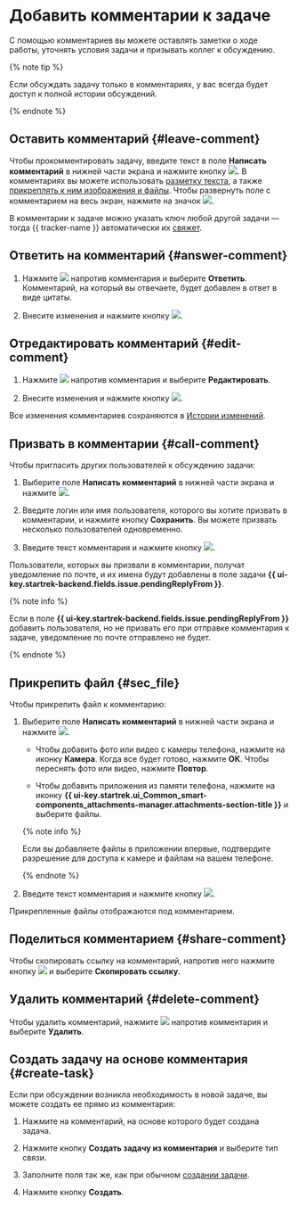 # Добавить комментарии к задаче

С помощью комментариев вы можете оставлять заметки о ходе работы, уточнять условия задачи и призывать коллег к обсуждению.

{% note tip %}

Если обсуждать задачу только в комментариях, у вас всегда будет доступ к полной истории обсуждений.

{% endnote %}

## Оставить комментарий {#leave-comment}

Чтобы прокомментировать задачу, введите текст в поле **Написать комментарий** в нижней части экрана и нажмите кнопку ![](../../_assets/tracker/send.png). В комментариях вы можете использовать [разметку текста](../user/markup.md), а также [прикреплять к ним изображения и файлы](#sec_file). Чтобы развернуть поле с комментарием на весь экран, нажмите на значок ![](../../_assets/tracker/open-text.png).

В комментарии к задаче можно указать ключ любой другой задачи — тогда {{ tracker-name }} автоматически их [свяжет](ticket-links.md#add-link).

## Ответить на комментарий {#answer-comment}

1. Нажмите ![](../../_assets/horizontal-ellipsis.svg) напротив комментария и выберите **Ответить**. Комментарий, на который вы отвечаете, будет добавлен в ответ в виде цитаты. 

1. Внесите изменения и нажмите кнопку ![](../../_assets/tracker/send.png).

## Отредактировать комментарий {#edit-comment}

1. Нажмите ![](../../_assets/horizontal-ellipsis.svg) напротив комментария и выберите **Редактировать**.

1. Внесите изменения и нажмите кнопку ![](../../_assets/tracker/send.png).

Все изменения комментариев сохраняются в [Истории изменений](../user/history.md).

## Призвать в комментарии {#call-comment}

Чтобы пригласить других пользователей к обсуждению задачи:

1. Выберите поле **Написать комментарий** в нижней части экрана и нажмите ![](../../_assets/tracker/at.png).

1. Введите логин или имя пользователя, которого вы хотите призвать в комментарии, и нажмите кнопку **Сохранить**. Вы можете призвать несколько пользователей одновременно. 

1. Введите текст комментария и нажмите кнопку ![](../../_assets/tracker/send.png).
   
Пользователи, которых вы призвали в комментарии, получат уведомление по почте, и их имена будут добавлены в поле задачи **{{ ui-key.startrek-backend.fields.issue.pendingReplyFrom }}**.

{% note info %}

Если в поле **{{ ui-key.startrek-backend.fields.issue.pendingReplyFrom }}** добавить пользователя, но не призвать его при отправке комментария к задаче, уведомление по почте отправлено не будет.

{% endnote %}

## Прикрепить файл {#sec_file}

Чтобы прикрепить файл к комментарию:

1. Выберите поле **Написать комментарий** в нижней части экрана и нажмите ![](../../_assets/tracker/pin.png). 
    
    * Чтобы добавить фото или видео с камеры телефона, нажмите на иконку **Камера**. Когда все будет готово, нажмите **ОК**. Чтобы переснять фото или видео, нажмите **Повтор**.

    * Чтобы добавить приложения из памяти телефона, нажмите на иконку **{{ ui-key.startrek.ui_Common_smart-components_attachments-manager.attachments-section-title }}** и выберите файлы.

    {% note info %}

    Если вы добавляете файлы в приложении впервые, подтвердите разрешение для доступа к камере и файлам на вашем телефоне.

    {% endnote %}

1. Введите текст комментария и нажмите кнопку ![](../../_assets/tracker/send.png).

Прикрепленные файлы отображаются под комментарием.

## Поделиться комментарием {#share-comment}
    
Чтобы скопировать ссылку на комментарий, напротив него нажмите кнопку ![](../../_assets/horizontal-ellipsis.svg) и выберите **Скопировать ссылку**.

## Удалить комментарий {#delete-comment}

Чтобы удалить комментарий, нажмите ![](../../_assets/horizontal-ellipsis.svg) напротив комментария и выберите **Удалить**.


## Создать задачу на основе комментария {#create-task}

Если при обсуждении возникла необходимость в новой задаче, вы можете создать ее прямо из комментария:

1. Нажмите на комментарий, на основе которого будет создана задача.

1. Нажмите кнопку **Создать задачу из комментария** и выберите тип связи.

1. Заполните поля так же, как при обычном [создании задачи](create-ticket.md#create-task).

1. Нажмите кнопку **Создать**.



